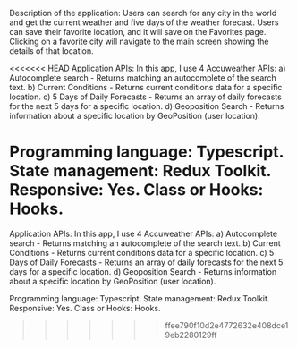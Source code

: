 Description of the application: 
Users can search for any city in the world and get the current weather and five days of the weather forecast.
Users can save their favorite location, and it will save on the Favorites page. 
Clicking on a favorite city will navigate to the main screen showing the details of that location.

<<<<<<< HEAD
Application APIs:
In this app, I use 4 Accuweather APIs: 
a) Autocomplete search - Returns matching an autocomplete of the search text. 
b) Current Conditions - Returns current conditions data for a specific location. 
c) 5 Days of Daily Forecasts - Returns an array of daily forecasts for the next 5 days for a specific location. 
d) Geoposition Search - Returns information about a specific location by GeoPosition (user location).

Programming language: Typescript.
State management: Redux Toolkit.
Responsive: Yes. 
Class or Hooks: Hooks.
=======

Application APIs:
In this app, I use 4 Accuweather APIs:
a) Autocomplete search - Returns matching an autocomplete of the search text.
b) Current Conditions -  Returns current conditions data for a specific location.
c) 5 Days of Daily Forecasts - Returns an array of daily forecasts for the next 5 days for a specific location.
d) Geoposition Search - Returns information about a specific location by GeoPosition (user location).


Programming language: Typescript.
State management: Redux Toolkit.
Responsive: Yes.
Class or Hooks: Hooks.

>>>>>>> ffee790f10d2e4772632e408dce19eb2280129ff
